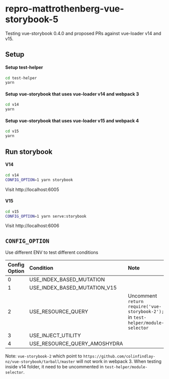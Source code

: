 # repro-mattrothenberg-vue-storybook-5

Testing vue-storybook 0.4.0 and proposed PRs against vue-loader v14 and v15.

## Setup

#### Setup test-helper
```sh
cd test-helper
yarn
```

#### Setup vue-storybook that uses vue-loader v14 and webpack 3
```sh
cd v14
yarn
```

#### Setup vue-storybook that uses vue-loader v15 and webpack 4
```sh
cd v15
yarn
```

## Run storybook

#### V14
```sh
cd v14
CONFIG_OPTION=1 yarn storybook
```

Visit http://localhost:6005

#### V15
```sh
cd v15
CONFIG_OPTION=1 yarn serve:storybook
```

Visit http://localhost:6006

## `CONFIG_OPTION`

Use different ENV to test different conditions

| Config Option | Condition | Note
| :-- | :-- | :--
| 0 | USE_INDEX_BASED_MUTATION
| 1 | USE_INDEX_BASED_MUTATION_V15
| 2 | USE_RESOURCE_QUERY             | Uncomment `return require('vue-storybook-2');` in `test-helper/module-selector`
| 3 | USE_INJECT_UTILITY
| 4 | USE_RESOURCE_QUERY_AMOSHYDRA

Note: `vue-storybook-2` which point to `https://github.com/colinfindlay-nz/vue-storybook/tarball/master` will not work in webpack 3.
When testing inside v14 folder, it need to be uncommented in `test-helper/module-selector`.
